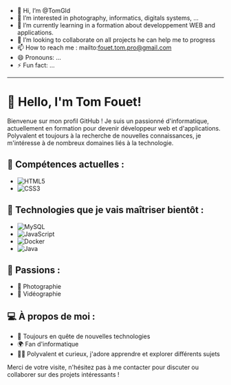 - 👋 Hi, I’m @TomGld
- 👀 I’m interested in photography, informatics, digitals systems, ...
- 🌱 I’m currently learning in a formation about developpement WEB and applications.
- 💞️ I’m looking to collaborate on all projects he can help me to progress
- 📫 How to reach me : mailto:fouet.tom.pro@gmail.com
- 😄 Pronouns: ...
- ⚡ Fun fact: ...

<!---
TomGld/TomGld is a ✨ special ✨ repository because its `README.md` (this file) appears on your GitHub profile.
You can click the Preview link to take a look at your changes.
--->
-----------------

# 👋 Hello, I'm Tom Fouet!

Bienvenue sur mon profil GitHub ! Je suis un passionné d'informatique, actuellement en formation pour devenir développeur web et d'applications. Polyvalent et toujours à la recherche de nouvelles connaissances, je m'intéresse à de nombreux domaines liés à la technologie.

## 🚀 Compétences actuelles :
- ![HTML5](https://img.shields.io/badge/HTML5-E34F26?style=for-the-badge&logo=html5&logoColor=white) 
- ![CSS3](https://img.shields.io/badge/CSS3-1572B6?style=for-the-badge&logo=css3&logoColor=white)

## 🔧 Technologies que je vais maîtriser bientôt :
- ![MySQL](https://img.shields.io/badge/MySQL-4479A1?style=for-the-badge&logo=mysql&logoColor=white)
- ![JavaScript](https://img.shields.io/badge/JavaScript-F7DF1E?style=for-the-badge&logo=javascript&logoColor=black)
- ![Docker](https://img.shields.io/badge/Docker-2496ED?style=for-the-badge&logo=docker&logoColor=white)
- ![Java](https://img.shields.io/badge/Java-007396?style=for-the-badge&logo=java&logoColor=white)

## 🎨 Passions :
- 📸 Photographie
- 🎥 Vidéographie

## 💻 À propos de moi :
- 🔭 Toujours en quête de nouvelles technologies
- 🌍 Fan d'informatique
- 🤹‍♂️ Polyvalent et curieux, j'adore apprendre et explorer différents sujets

Merci de votre visite, n'hésitez pas à me contacter pour discuter ou collaborer sur des projets intéressants !
